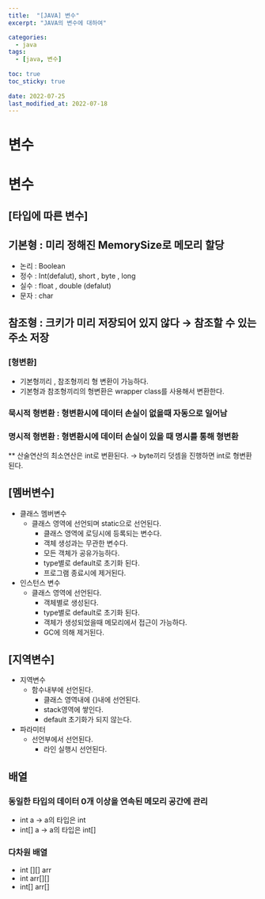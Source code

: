 ```yaml
---
title:  "[JAVA] 변수"
excerpt: "JAVA의 변수에 대하여"

categories:
  - java
tags:
  - [java, 변수]
  
toc: true
toc_sticky: true
 
date: 2022-07-25
last_modified_at: 2022-07-18
---
```

# 변수

# 변수

## [타입에 따른 변수]

## 기본형 : 미리 정해진 MemorySize로 메모리 할당

- 논리 : Boolean
- 정수 : Int(defalut), short , byte , long
- 실수 : float , double (defalut)
- 문자 : char

## 참조형 : 크키가 미리 저장되어 있지 않다 → 참조할 수 있는 주소 저장

### [형변환]

- 기본형끼리 , 참조형끼리 형 변환이 가능하다.
- 기본형과 참조형끼리의 형변환은 wrapper class를 사용해서 변환한다.

### 묵시적 형변환 : 형변환시에 데이터 손실이 없을때 자동으로 일어남

### 명시적 형변환 : 형변환시에 데이터 손실이 있을 때 명시를 통해 형변환

** 산술연산의 최소연산은 int로 변환된다. → byte끼리 덧셈을 진행하면 int로 형변환된다. 

## [멤버변수]

- 클래스 멤버변수
    - 클래스 영역에 선언되며 static으로 선언된다.
        - 클래스 영역에 로딩시에 등록되는 변수다.
        - 객체 생성과는 무관한 변수다.
        - 모든 객체가 공유가능하다.
        - type별로 default로 초기화 된다.
        - 프로그램 종료시에 제거된다.
- 인스턴스 변수
    - 클래스 영역에 선언된다.
        - 객체별로 생성된다.
        - type별로 default로 초기화 된다.
        - 객체가 생성되었을때 메모리에서 접근이 가능하다.
        - GC에 의해 제거된다.

## [지역변수]

- 지역변수
    - 함수내부에 선언된다.
        - 클래스 영역내에 {}내에 선언된다.
        - stack영역에 쌓인다.
        - default 초기화가 되지 않는다.
- 파라미터
    - 선언부에서 선언된다.
        - 라인 실행시 선언된다.

## 배열

### 동일한 타입의 데이터 0개 이상을 연속된 메모리 공간에 관리

- int a → a의 타입은 int
- int[] a → a의 타입은 int[]

### 다차원 배열

- int [][] arr
- int arr[][]
- int[] arr[]